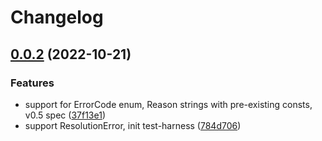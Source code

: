 # Changelog

## [0.0.2](https://github.com/open-feature/php-sdk/compare/v0.0.1...v0.0.2) (2022-10-21)


### Features

* support for ErrorCode enum, Reason strings with pre-existing consts, v0.5 spec ([37f13e1](https://github.com/open-feature/php-sdk/commit/37f13e1d4c951473243cfe9d73f43cc3cd188fae))
* support ResolutionError, init test-harness ([784d706](https://github.com/open-feature/php-sdk/commit/784d706145accaa4f45369fed43561ceec00df92))
